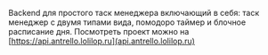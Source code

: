 Backend для простого таск менеджера включающий в себя: таск менеджер с двумя типами вида, помодоро таймер и блочное расписание дня. Посмотреть проект можно на [https://api.antrello.lolilop.ru](api.antrello.lolilop.ru)
